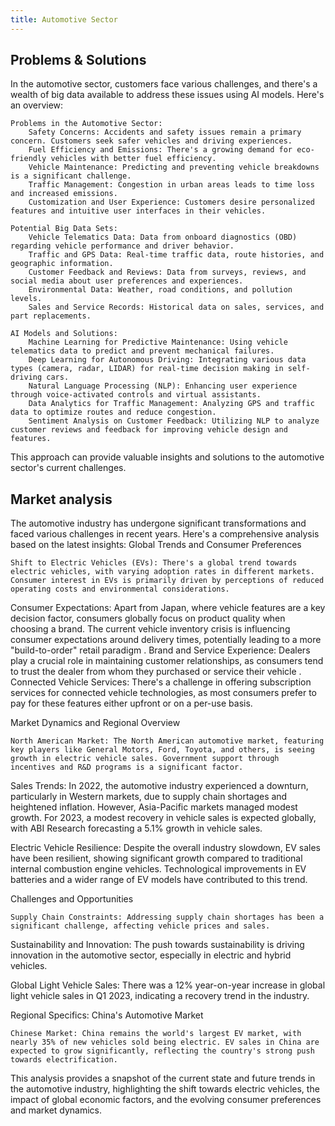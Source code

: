 ```yaml
---
title: Automotive Sector
---
```


## Problems & Solutions

In the automotive sector, customers face various challenges, and there's a wealth of big data available to address these issues using AI models. Here's an overview:

    Problems in the Automotive Sector:
        Safety Concerns: Accidents and safety issues remain a primary concern. Customers seek safer vehicles and driving experiences.
        Fuel Efficiency and Emissions: There's a growing demand for eco-friendly vehicles with better fuel efficiency.
        Vehicle Maintenance: Predicting and preventing vehicle breakdowns is a significant challenge.
        Traffic Management: Congestion in urban areas leads to time loss and increased emissions.
        Customization and User Experience: Customers desire personalized features and intuitive user interfaces in their vehicles.

    Potential Big Data Sets:
        Vehicle Telematics Data: Data from onboard diagnostics (OBD) regarding vehicle performance and driver behavior.
        Traffic and GPS Data: Real-time traffic data, route histories, and geographic information.
        Customer Feedback and Reviews: Data from surveys, reviews, and social media about user preferences and experiences.
        Environmental Data: Weather, road conditions, and pollution levels.
        Sales and Service Records: Historical data on sales, services, and part replacements.

    AI Models and Solutions:
        Machine Learning for Predictive Maintenance: Using vehicle telematics data to predict and prevent mechanical failures.
        Deep Learning for Autonomous Driving: Integrating various data types (camera, radar, LIDAR) for real-time decision making in self-driving cars.
        Natural Language Processing (NLP): Enhancing user experience through voice-activated controls and virtual assistants.
        Data Analytics for Traffic Management: Analyzing GPS and traffic data to optimize routes and reduce congestion.
        Sentiment Analysis on Customer Feedback: Utilizing NLP to analyze customer reviews and feedback for improving vehicle design and features.

This approach can provide valuable insights and solutions to the automotive sector's current challenges.

## Market analysis

The automotive industry has undergone significant transformations and faced various challenges in recent years. Here's a comprehensive analysis based on the latest insights:
Global Trends and Consumer Preferences

    Shift to Electric Vehicles (EVs): There's a global trend towards electric vehicles, with varying adoption rates in different markets. Consumer interest in EVs is primarily driven by perceptions of reduced operating costs and environmental considerations​.

Consumer Expectations: Apart from Japan, where vehicle features are a key decision factor, consumers globally focus on product quality when choosing a brand. The current vehicle inventory crisis is influencing consumer expectations around delivery times, potentially leading to a more "build-to-order" retail paradigm​
​.
Brand and Service Experience: Dealers play a crucial role in maintaining customer relationships, as consumers tend to trust the dealer from whom they purchased or service their vehicle​
​.
Connected Vehicle Services: There's a challenge in offering subscription services for connected vehicle technologies, as most consumers prefer to pay for these features either upfront or on a per-use basis​​.

Market Dynamics and Regional Overview

    North American Market: The North American automotive market, featuring key players like General Motors, Ford, Toyota, and others, is seeing growth in electric vehicle sales. Government support through incentives and R&D programs is a significant factor​.

Sales Trends: In 2022, the automotive industry experienced a downturn, particularly in Western markets, due to supply chain shortages and heightened inflation. However, Asia-Pacific markets managed modest growth. For 2023, a modest recovery in vehicle sales is expected globally, with ABI Research forecasting a 5.1% growth in vehicle sales​​.

Electric Vehicle Resilience: Despite the overall industry slowdown, EV sales have been resilient, showing significant growth compared to traditional internal combustion engine vehicles. Technological improvements in EV batteries and a wider range of EV models have contributed to this trend​​.

Challenges and Opportunities

    Supply Chain Constraints: Addressing supply chain shortages has been a significant challenge, affecting vehicle prices and sales​.

Sustainability and Innovation: The push towards sustainability is driving innovation in the automotive sector, especially in electric and hybrid vehicles​.

Global Light Vehicle Sales: There was a 12% year-on-year increase in global light vehicle sales in Q1 2023, indicating a recovery trend in the industry​​.

Regional Specifics: China's Automotive Market

    Chinese Market: China remains the world's largest EV market, with nearly 35% of new vehicles sold being electric. EV sales in China are expected to grow significantly, reflecting the country's strong push towards electrification​.

This analysis provides a snapshot of the current state and future trends in the automotive industry, highlighting the shift towards electric vehicles, the impact of global economic factors, and the evolving consumer preferences and market dynamics.
